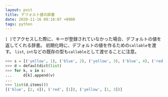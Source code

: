 ```yaml
---
layout: post
title: デフォルト値の辞書
date: 2020-11-16 09:10:07 +0900
tags: python
---
```


`[ ]`でアクセスした際に、キーが登録されていなかった場合、デフォルトの値を返してくれる辞書。
初期化時に、デフォルトの値を作るための`callable`を渡す。
`list`, `int`などの既存の型も`callable`として渡せることに注意。

````python
>>> s = [('yellow', 1), ('blue', 2), ('yellow', 3), ('blue', 4), ('red', 1)]
>>> d = defaultdict(list)
>>> for k, v in s:
...     d[k].append(v)
...
>>> list(d.items())
[('blue', [2, 4]), ('red', [1]), ('yellow', [1, 3])]
````
